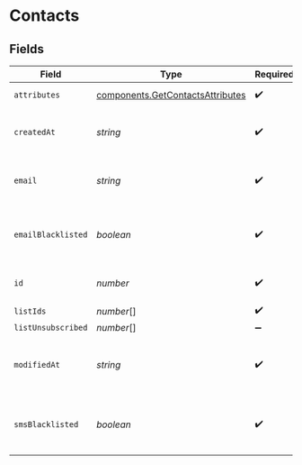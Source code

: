 # Contacts


## Fields

| Field                                                                                | Type                                                                                 | Required                                                                             | Description                                                                          | Example                                                                              |
| ------------------------------------------------------------------------------------ | ------------------------------------------------------------------------------------ | ------------------------------------------------------------------------------------ | ------------------------------------------------------------------------------------ | ------------------------------------------------------------------------------------ |
| `attributes`                                                                         | [components.GetContactsAttributes](../../models/components/getcontactsattributes.md) | :heavy_check_mark:                                                                   | Set of attributes of the contact                                                     | {"name":"Joe","email":"joe@example.com"}                                             |
| `createdAt`                                                                          | *string*                                                                             | :heavy_check_mark:                                                                   | Creation UTC date-time of the contact (YYYY-MM-DDTHH:mm:ss.SSSZ)                     | 2017-05-12 12:30:00 +0000 UTC                                                        |
| `email`                                                                              | *string*                                                                             | :heavy_check_mark:                                                                   | Email address of the contact for which you requested the details                     | john.smith@example.com                                                               |
| `emailBlacklisted`                                                                   | *boolean*                                                                            | :heavy_check_mark:                                                                   | Blacklist status for email campaigns (true=blacklisted, false=not blacklisted)       | false                                                                                |
| `id`                                                                                 | *number*                                                                             | :heavy_check_mark:                                                                   | ID of the contact for which you requested the details                                | 32                                                                                   |
| `listIds`                                                                            | *number*[]                                                                           | :heavy_check_mark:                                                                   | N/A                                                                                  |                                                                                      |
| `listUnsubscribed`                                                                   | *number*[]                                                                           | :heavy_minus_sign:                                                                   | N/A                                                                                  |                                                                                      |
| `modifiedAt`                                                                         | *string*                                                                             | :heavy_check_mark:                                                                   | Last modification UTC date-time of the contact (YYYY-MM-DDTHH:mm:ss.SSSZ)            | 2017-05-12 12:30:00 +0000 UTC                                                        |
| `smsBlacklisted`                                                                     | *boolean*                                                                            | :heavy_check_mark:                                                                   | Blacklist status for SMS campaigns (true=blacklisted, false=not blacklisted)         | true                                                                                 |